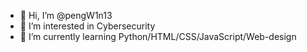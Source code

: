 - 👋 Hi, I’m @pengW1n13
- 👀 I’m interested in Cybersecurity
- 🌱 I’m currently learning Python/HTML/CSS/JavaScript/Web-design
<!---
pengW1n13/pengW1n13 is a ✨ special ✨ repository because its `README.md` (this file) appears on your GitHub profile.
You can click the Preview link to take a look at your changes.
--->
